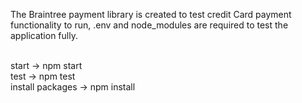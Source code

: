 The Braintree payment library is created to test credit Card payment functionality
to run, .env and node_modules are required to test the application fully.
<br />
<br />

start -> npm start <br />
test -> npm test <br />
install packages -> npm install <br />
